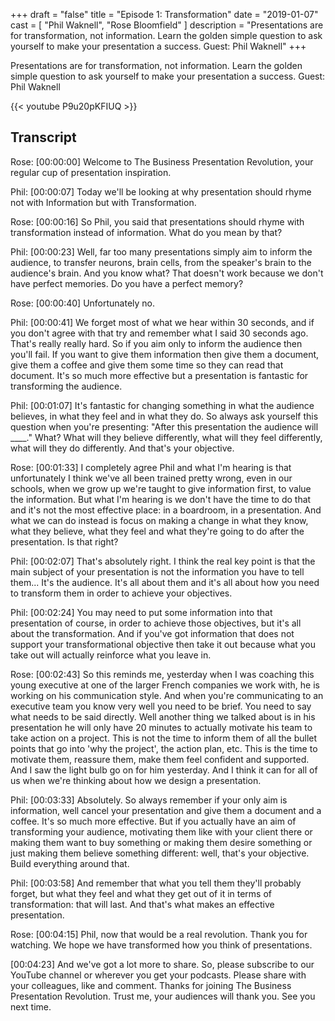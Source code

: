 +++
draft 		= "false"
title 		= "Episode 1: Transformation"
date		= "2019-01-07"
cast		= [ "Phil Waknell", "Rose Bloomfield" ]
description	= "Presentations are for transformation, not information. Learn the golden simple question to ask yourself to make your presentation a success. Guest: Phil Waknell"
+++

Presentations are for transformation, not information. Learn the golden simple question to ask yourself to make your presentation a success. Guest: Phil Waknell

{{< youtube P9u20pKFIUQ >}}

## Transcript

Rose: [00:00:00] Welcome to The Business Presentation Revolution, your regular cup of presentation inspiration.  
 
 
Phil: [00:00:07] Today we'll be looking at why presentation should rhyme not with Information but with Transformation.  
 
 
Rose: [00:00:16] So Phil, you said that presentations should rhyme with transformation instead of information. What do you mean by that?  
 
 
Phil: [00:00:23] Well, far too many presentations simply aim to inform the audience, to transfer neurons, brain cells, from the speaker's brain to the audience's brain. And you know what? That doesn't work because we don't have perfect memories. Do you have a perfect memory?  
 
 
Rose: [00:00:40] Unfortunately no.  
 
 
Phil: [00:00:41] We forget most of what we hear within 30 seconds, and if you don't agree with that try and remember what I said 30 seconds ago. That's really really hard. So if you aim only to inform the audience then you'll fail. If you want to give them information then give them a document, give them a coffee and give them some time so they can read that document. It's so much more effective but a presentation is fantastic for transforming the audience.  
 
 
Phil: [00:01:07] It's fantastic for changing something in what the audience believes, in what they feel and in what they do. So always ask yourself this question when you're presenting: "After this presentation the audience will ____." What? What will they believe differently, what will they feel differently, what will they do differently. And that's your objective.  
 
 
Rose: [00:01:33] I completely agree Phil and what I'm hearing is that unfortunately I think we've all been trained pretty wrong, even in our schools, when we grow up we're taught to give information first, to value the information. But what I'm hearing is we don't have the time to do that and it's not the most effective place: in a boardroom, in a presentation. And what we can do instead is focus on making a change in what they know, what they believe, what they feel and what they're going to do after the presentation. Is that right?  
 
Phil: [00:02:07] That's absolutely right. I think the real key point is that the main subject of your presentation is not the information you have to tell them... It's the audience. It's all about them and it's all about how you need to transform them in order to achieve your objectives.  
 
Phil: [00:02:24] You may need to put some information into that presentation of course, in order to achieve those objectives, but it's all about the transformation. And if you've got information that does not support your transformational objective then take it out because what you take out will actually reinforce what you leave in.  
 
Rose: [00:02:43] So this reminds me, yesterday when I was coaching this young executive at one of the larger French companies we work with, he is working on his communication style. And when you're communicating to an executive team you know very well you need to be brief. You need to say what needs to be said directly. Well another thing we talked about is in his presentation he will only have 20 minutes to actually motivate his team to take action on a project. This is not the time to inform them of all the bullet points that go into 'why the project', the action plan, etc. This is the time to motivate them, reassure them, make them feel confident and supported. And I saw the light bulb go on for him yesterday. And I think it can for all of us when we're thinking about how we design a presentation.  
 
Phil: [00:03:33] Absolutely. So always remember if your only aim is information, well cancel your presentation and give them a document and a coffee. It's so much more effective. But if you actually have an aim of transforming your audience, motivating them like with your client there or making them want to buy something or making them desire something or just making them believe something different: well, that's your objective. Build everything around that.  
 
Phil: [00:03:58] And remember that what you tell them they'll probably forget, but what they feel and what they get out of it in terms of transformation: that will last. And that's what makes an effective presentation.  
 
Rose: [00:04:15] Phil, now that would be a real revolution. Thank you for watching. We hope we have transformed how you think of presentations.  
 
[00:04:23] And we've got a lot more to share. So, please subscribe to our YouTube channel or wherever you get your podcasts. Please share with your colleagues, like and comment. Thanks for joining The Business Presentation Revolution. Trust me, your audiences will thank you. See you next time.  
